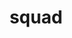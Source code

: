 ---
permalink: /engineering/projects/squad/
project_link_name: squad
project_url: https://github.com/Linaro/squad
statsAvailable: 'true'
title: squad
---